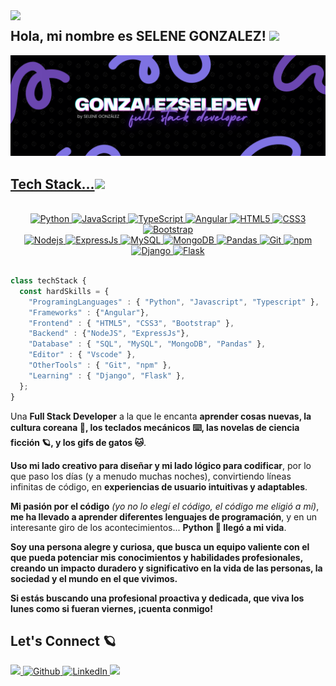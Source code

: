 <img align="left" src="https://visitcount.itsvg.in/api?id=gonzalezseledev&icon=8&color=12" />

<h2>Hola, mi nombre es SELENE GONZALEZ! <img src="https://media.giphy.com/media/mGcNjsfWAjY5AEZNw6/giphy.gif" width="50"></h2>

<a href="https://github.com/gonzalezseledev"><img src="https://github.com/gonzalezseledev/gonzalezseledev/blob/main/banner_github.png"/>

<h2>Tech Stack...<img src="https://media.giphy.com/media/VgCDAzcKvsR6OM0uWg/giphy.gif" width="50"></h2>  
<br>
<div align="center">
  <img alt="Python" src="https://img.shields.io/badge/python-7F73E3?style=for-the-badge&logo=python&logoColor=white&labelColor=000001" />
  <img alt="JavaScript" src="https://img.shields.io/badge/javascript-7F73E3?style=for-the-badge&logo=javascript&logoColor=white&labelColor=000001" /> 
  <img alt="TypeScript" src="https://img.shields.io/badge/typescript-7F73E3?style=for-the-badge&logo=typescript&logoColor=white&labelColor=000001" />
  <img alt="Angular" src="https://img.shields.io/badge/angular-7F73E3?style=for-the-badge&logo=angular&logoColor=white&labelColor=000001" />
  <img alt="HTML5" src="https://img.shields.io/badge/html5-7F73E3?style=for-the-badge&logo=html5&logoColor=white&labelColor=000001" />
  <img alt="CSS3" src="https://img.shields.io/badge/css3-7F73E3?style=for-the-badge&logo=css3&logoColor=white&labelColor=000001" />
  <img alt="Bootstrap" src="https://img.shields.io/badge/bootstrap-7F73E3?style=for-the-badge&logo=bootstrap&logoColor=white&labelColor=000001" />
</div>
<div align="center">
  <img alt="Nodejs" src="https://img.shields.io/badge/node.js-7F73E3?style=for-the-badge&logo=node.js&logoColor=white&labelColor=000001" />
  <img alt="ExpressJs" src="https://img.shields.io/badge/express.js-7F73E3?style=for-the-badge&logo=express&logoColor=white&labelColor=000001" />
  <img alt="MySQL" src="https://img.shields.io/badge/mysql-7F73E3.svg?style=for-the-badge&logo=mysql&logoColor=white&labelColor=000001" />
  <img alt="MongoDB" src="https://img.shields.io/badge/MongoDB-7F73E3.svg?style=for-the-badge&logo=mongodb&logoColor=white&labelColor=000001" />
  <img alt="Pandas" src="https://img.shields.io/badge/pandas-7F73E3.svg?style=for-the-badge&logo=pandas&logoColor=white&labelColor=000001" />
  <img alt="Git" src="https://img.shields.io/badge/git-7F73E3?style=for-the-badge&logo=git&logoColor=white&labelColor=000001" />
  <img alt="npm" src="https://img.shields.io/badge/-npm-7F73E3?style=flat-square&logo=npm&logoColor=white&labelColor=000001" />
  <img alt="Django" src="https://img.shields.io/badge/django-7F73E3?style=for-the-badge&logo=django&logoColor=white&labelColor=000001" />
  <img alt="Flask" src="https://img.shields.io/badge/flask-7F73E3?style=for-the-badge&logo=flask&logoColor=white&labelColor=000001" />
</div>
<br>

```javascript
class techStack { 
  const hardSkills = {  
    "ProgramingLanguages" : { "Python", "Javascript", "Typescript" },
    "Frameworks" : {"Angular"},
    "Frontend" : { "HTML5", "CSS3", "Bootstrap" },
    "Backend" : {"NodeJS", "ExpressJs"},
    "Database" : { "SQL", "MySQL", "MongoDB", "Pandas" },
    "Editor" : { "Vscode" },
    "OtherTools" : { "Git", "npm" },
    "Learning" : { "Django", "Flask" },
  };
}
```


Una **Full Stack Developer** a la que le encanta **aprender cosas nuevas, la cultura coreana 🌺, los teclados mecánicos ⌨️, las novelas de ciencia ficción 🪐, y los gifs de gatos 🐱**.

**Uso mi lado creativo para diseñar y mi lado lógico para codificar**, por lo que paso los días (y a menudo muchas noches), convirtiendo líneas infinitas de código, en **experiencias de usuario intuitivas y adaptables**.

**Mi pasión por el código** *(yo no lo elegí el código, el código me eligió a mí)*, **me ha llevado a aprender diferentes lenguajes de programación**, y en un interesante giro de los acontecimientos... **Python 🐍 llegó a mi vida**.

**Soy una persona alegre y curiosa, que busca un equipo valiente con el que pueda potenciar mis conocimientos y habilidades profesionales, creando un impacto duradero y significativo en la vida de las personas, la sociedad y el mundo en el que vivimos.**

**Si estás buscando una profesional proactiva y dedicada, que viva los lunes como si fueran viernes, ¡cuenta conmigo!**

<!-- BEGIN PROJECTS-CARDS

## 👩🏻‍💻 Proyectos Destacados:

[![5 things I wish I knew before studying Computer Science](https://ytcards.demolab.com/?id=Wjj21p3tvcg&title=5+things+I+wish+I+knew+before+studying+Computer+Science&lang=en&timestamp=1636628400&background_color=%230d1117&title_color=%23ffffff&stats_color=%23dedede&max_title_lines=1&width=250&border_radius=5&duration=436 "5 things I wish I knew before studying Computer Science")](https://youtu.be/Wjj21p3tvcg?si=b7QYksN87h0wsGpQ)
[![Tips and advice for Computer Science students](https://ytcards.demolab.com/?id=UItfbdI0oNc&title=Tips+and+advice+for+Computer+Science+students&lang=en&timestamp=1638183600&background_color=%230d1117&title_color=%23ffffff&stats_color=%23dedede&max_title_lines=1&width=250&border_radius=5&duration=380 "Tips and advice for Computer Science students")](https://youtu.be/UItfbdI0oNc?si=mjrsewEwBdhtvzDX)
[![My Computer Science degree in 13 minutes](https://ytcards.demolab.com/?id=Dd_4zfmY-aA&title=My+Computer+Science+degree+in+13+minutes&lang=en&timestamp=1693396800&background_color=%230d1117&title_color=%23ffffff&stats_color=%23dedede&max_title_lines=1&width=250&border_radius=5&duration=786 "My Computer Science degree in 13 minutes")](https://youtu.be/Dd_4zfmY-aA?si=1AhwiUIamfs6clV3)
[![How I would learn to code (if I could start over)](https://ytcards.demolab.com/?id=kS03mP7p0ts&title=How+I+would+learn+to+code+(+if+I+could+start+over+)&lang=en&timestamp=1698663600&background_color=%230d1117&title_color=%23ffffff&stats_color=%23dedede&max_title_lines=1&width=250&border_radius=5&duration=695 "How I would learn to code (if I could start over)")](https://youtu.be/kS03mP7p0ts?si=7UXbigeHmyTVGP60)

END PROJECTS-CARDS -->

<h2>Let's Connect 🪐</h2>
<p>
  <a href="mailto:gonzalezseledev@gmail.com">
    <img src="https://img.shields.io/badge/Gmail-7F73E3?style=for-the-badge&logo=gmail&logoColor=white&labelColor=000001" target="_blank" />
  </a>
  <a href="https://github.com/gonzalezseledev" target="_blank">
    <img alt="Github" src="https://img.shields.io/badge/GitHub-7F73E3?&style=for-the-badge&logo=Github&logoColor=white&labelColor=000001" />
  </a> 
  <a href="https://linkedin.com/in/gonzalezseledev" target="_blank">
    <img alt="LinkedIn" src="https://img.shields.io/badge/linkedin-7F73E3?&style=for-the-badge&logo=linkedin&logoColor=white&labelColor=000001" />
  </a> 
  <a href="https://gonzalezseledev.github.io/portfolio/home.html" target="_blank">
     <img src="https://img.shields.io/badge/Portfolio-7F73E3?style=for-the-badge&logo=todoist&logoColor=white&labelColor=000001" target="_blank" />
  </a>
</p>

<!-- 

# Extra

- Soy cofundadora de las iniciativas literarias [MayoScifi](https://twitter.com/mayoscifi)🚀 & [YoLeoCorea](https://www.instagram.com/yoleocorea/) 🇰🇷
- En ocasiones salgo de mi cueva y recomiendo libros en [Territorio Fantástico](http://territoriofantastico)😀

---

- I am co-founder of the literary initiatives <a href="https://twitter.com/mayoscifi">MayoScifi</a> 🚀 & <a href="https://www.instagram.com/yoleocorea/">YoLeoCorea </a> 🇰🇷
- Sometimes I come out of my cave and recommend books at <a href="http://territoriofantastico.com">Fantastic Territory</a> 😀

-->
